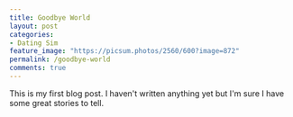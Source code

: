 ```yaml
---
title: Goodbye World
layout: post
categories:
- Dating Sim
feature_image: "https://picsum.photos/2560/600?image=872"
permalink: /goodbye-world
comments: true
---
```


This is my first blog post. I haven't written anything yet but I'm sure I have some great stories to tell.
